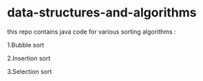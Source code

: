 # data-structures-and-algorithms

this repo contains java code for various sorting algorithms :

1.Bubble sort

2.Insertion sort

3.Selection sort
